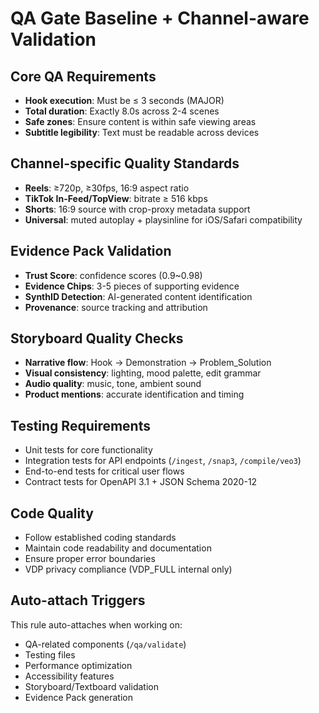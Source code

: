 # QA Gate Baseline + Channel-aware Validation

## Core QA Requirements
- **Hook execution**: Must be ≤ 3 seconds (MAJOR)
- **Total duration**: Exactly 8.0s across 2-4 scenes
- **Safe zones**: Ensure content is within safe viewing areas
- **Subtitle legibility**: Text must be readable across devices

## Channel-specific Quality Standards
- **Reels**: ≥720p, ≥30fps, 16:9 aspect ratio
- **TikTok In-Feed/TopView**: bitrate ≥ 516 kbps
- **Shorts**: 16:9 source with crop-proxy metadata support
- **Universal**: muted autoplay + playsinline for iOS/Safari compatibility

## Evidence Pack Validation
- **Trust Score**: confidence scores (0.9~0.98)
- **Evidence Chips**: 3-5 pieces of supporting evidence
- **SynthID Detection**: AI-generated content identification
- **Provenance**: source tracking and attribution

## Storyboard Quality Checks
- **Narrative flow**: Hook → Demonstration → Problem_Solution
- **Visual consistency**: lighting, mood palette, edit grammar
- **Audio quality**: music, tone, ambient sound
- **Product mentions**: accurate identification and timing

## Testing Requirements
- Unit tests for core functionality
- Integration tests for API endpoints (`/ingest`, `/snap3`, `/compile/veo3`)
- End-to-end tests for critical user flows
- Contract tests for OpenAPI 3.1 + JSON Schema 2020-12

## Code Quality
- Follow established coding standards
- Maintain code readability and documentation
- Ensure proper error boundaries
- VDP privacy compliance (VDP_FULL internal only)

## Auto-attach Triggers
This rule auto-attaches when working on:
- QA-related components (`/qa/validate`)
- Testing files
- Performance optimization
- Accessibility features
- Storyboard/Textboard validation
- Evidence Pack generation
